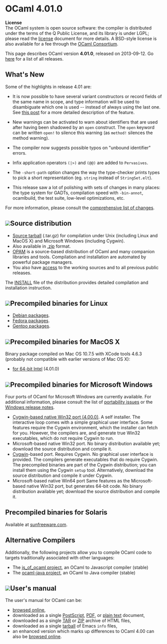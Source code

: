<!-- ((! set title OCaml 4.01.0 !)) -->

# OCaml 4.01.0
**License**<br />
 The OCaml system is open source software: the compiler is distributed
under the terms of the Q Public License, and its library is under LGPL;
please read the [license](/docs/license.html) document for more details. A
BSD-style license is also available for a fee through the [OCaml
Consortium](/consortium/).

This page describes OCaml version **4.01.0**,
released on 2013-09-12. Go [here](./) for a list of all releases.

## What's New

Some of the highlights in release 4.01 are:

-   It is now possible to have several variant constructors or record
    fields of the same name in scope, and type information will be used
    to disambiguate which one is used -- instead of always using the
    last one. See [this
    post](http://www.lexifi.com/blog/type-based-selection-label-and-constructors)
    for a more detailed description of the feature.

-   New warnings can be activated to warn about identifiers that are
    used after having been shadowed by an `open` construct. The `open`
    keyword can be written `open!` to silence this warning (as `method!`
    silences the method warning).

-   The compiler now suggests possible typos on "unbound identifier"
    errors.

-   Infix application operators `(|>)` and `(@@)` are added to
    `Pervasives`.

-   The `-short-path` option changes the way the type-checker prints
    types to pick a short representation (eg. `string` instead of
    `StringSet.elt`).

-   This release saw a lot of polishing with sets of changes in many
    places: the type system for GADTs, compilation speed with
    `-bin-annot`, ocamlbuild, the test suite, low-level optimizations,
    etc.

For more information, please consult the [comprehensive list of
changes](4.01/notes/Changes).

## ![](../img/source.gif "")Source distribution

-   [Source tarball](https://github.com/ocaml/ocaml/archive/4.01.0.tar.gz)
    (.tar.gz) for compilation under Unix (including Linux and MacOS X)
    and Microsoft Windows (including Cygwin).
-   Also available in
    [.zip](https://github.com/ocaml/ocaml/archive/4.01.0.zip) format.
-   [OPAM](https://opam.ocaml.org/) is a source-based distribution of
    OCaml and many companion libraries and tools. Compilation and
    installation are automated by powerful package managers.
-   You also have [access](index.html) to the working
 sources and to all previous public releases.

The [INSTALL](4.01/notes/INSTALL) file of the
distribution provides detailed compilation and installation instruction.

## ![](../img/linux.gif "")Precompiled binaries for Linux

-   [Debian packages](http://packages.debian.org/ocaml).
-   [Fedora
    packages](https://admin.fedoraproject.org/pkgdb/package/ocaml/).
-   [Gentoo
    packages](http://packages.gentoo.org/packages/?category=dev-lang;name=ocaml).


## ![](../img/macos.gif "")Precompiled binaries for MacOS X

Binary package compiled on Mac OS 10.7.5 with XCode tools 4.6.3
(probably not compatible with earlier versions of Mac OS X):

-   [for 64-bit Intel](https://caml.inria.fr/pub/distrib/ocaml-4.01/ocaml-4.01.0-intel.dmg)
    (4.01.0)

## ![](../img/windows.gif "")Precompiled binaries for Microsoft Windows

Four ports of OCaml for Microsoft Windows are currently available. For
additional information, please consult the list of [portability
issues](/learn/portability.html) or the [Windows release
notes](4.01/notes/README.win32).

-   [Cygwin-based native Win32 port
    (4.00.0)](http://protz.github.com/ocaml-installer/). A self
    installer. The interactive loop comes with a simple graphical user
    interface. Some features require the Cygwin environment, which the
    installer can fetch for you. However, the compilers are, and
    generate true Win32 executables, which do not require Cygwin to run.
-   Microsoft-based native Win32 port. No binary distribution available
    yet; download the source distribution and compile it.
-   [Cygwin](http://cygwin.com/)-based port. Requires Cygwin. No
    graphical user interface is provided. The compilers generate
    executables that do require Cygwin. The precompiled binaries are
    part of the Cygwin distribution; you can install them using the
    Cygwin `setup` tool. Alternatively, download the source distribution
    and compile it under Cygwin.
-   Microsoft-based native Win64 port Same features as the
    Microsoft-based native Win32 port, but generates 64-bit code. No
    binary distribution available yet; download the source distribution
    and compile it.

## Precompiled binaries for Solaris

Available at [sunfreeware.com](http://sunfreeware.com/).

## Alternative Compilers

Additionally, the following projects allow you to compile OCaml code to
targets traditionally associated with other languages:

* The [js_of_ocaml project](http://ocsigen.org/js_of_ocaml/), an
 OCaml to Javascript compiler (stable)
* The [ocaml-java project](http://ocamljava.x9c.fr/), an OCaml to Java
 compiler (stable)

## ![](../img/doc.gif "")User's manual
The user's manual for OCaml can be:

-   [browsed online](4.01/htmlman/index.html),
-   downloaded as a single
    [PostScript](4.01/ocaml-4.01-refman.ps.gz),
    [PDF](4.01/ocaml-4.01-refman.pdf), or [plain
    text](4.01/ocaml-4.01-refman.txt) document,
-   downloaded as a single
    [TAR](4.01/ocaml-4.01-refman-html.tar.gz) or
    [ZIP](4.01/ocaml-4.01-refman-html.zip) archive
    of HTML files,
-   downloaded as a single
    [tarball](4.01/ocaml-4.01-refman.info.tar.gz)
    of Emacs `info` files,
-   an enhanced version which marks up differences to OCaml 4.00 can also be
    [browsed online](http://www.askra.de/software/ocaml-doc/4.01/).



